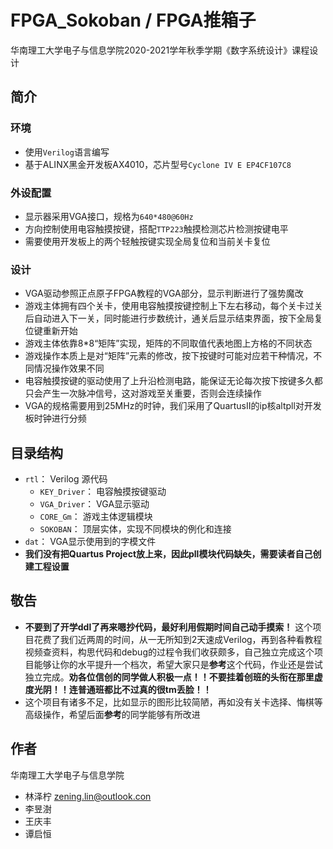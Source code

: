 # FPGA_Sokoban / FPGA推箱子
 华南理工大学电子与信息学院2020-2021学年秋季学期《数字系统设计》课程设计


## 简介
### 环境
- 使用`Verilog`语言编写
- 基于ALINX黑金开发板AX4010，芯片型号`Cyclone IV E EP4CF107C8`

### 外设配置
- 显示器采用VGA接口，规格为`640*480@60Hz`
- 方向控制使用电容触摸按键，搭配`TTP223`触摸检测芯片检测按键电平
- 需要使用开发板上的两个轻触按键实现全局复位和当前关卡复位

### 设计
- VGA驱动参照正点原子FPGA教程的VGA部分，显示判断进行了强势魔改
- 游戏主体拥有四个关卡，使用电容触摸按键控制上下左右移动，每个关卡过关后自动进入下一关，同时能进行步数统计，通关后显示结束界面，按下全局复位键重新开始
- 游戏主体依靠8*8“矩阵”实现，矩阵的不同取值代表地图上方格的不同状态
- 游戏操作本质上是对“矩阵”元素的修改，按下按键时可能对应若干种情况，不同情况操作效果不同
- 电容触摸按键的驱动使用了上升沿检测电路，能保证无论每次按下按键多久都只会产生一次脉冲信号，这对游戏至关重要，否则会连续操作
- VGA的规格需要用到25MHz的时钟，我们采用了QuartusII的ip核altpll对开发板时钟进行分频

## 目录结构
- `rtl`： Verilog 源代码
  - `KEY_Driver`： 电容触摸按键驱动
  - `VGA_Driver`： VGA显示驱动
  - `CORE_Gm`： 游戏主体逻辑模块
  - `SOKOBAN`： 顶层实体，实现不同模块的例化和连接
- `dat`： VGA显示使用到的字模文件
- **我们没有把Quartus Project放上来，因此pll模块代码缺失，需要读者自己创建工程设置**

## 敬告
- **不要到了开学ddl了再来嗯抄代码，最好利用假期时间自己动手摸索！** 这个项目花费了我们近两周的时间，从一无所知到2天速成Verilog，再到各种看教程视频查资料，构思代码和debug的过程令我们收获颇多，自己独立完成这个项目能够让你的水平提升一个档次，希望大家只是**参考**这个代码，作业还是尝试独立完成。**劝各位信创的同学做人积极一点！！不要挂着创班的头衔在那里虚度光阴！！连普通班都比不过真的很tm丢脸！！**
- 这个项目有诸多不足，比如显示的图形比较简陋，再如没有关卡选择、悔棋等高级操作，希望后面**参考**的同学能够有所改进


## 作者
华南理工大学电子与信息学院
- 林泽柠 zening.lin@outlook.con
- 李昱澍
- 王庆丰
- 谭启恒